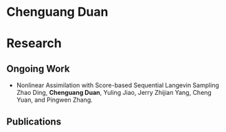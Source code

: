 # Chenguang Duan

# Research

## Ongoing Work

* Nonlinear Assimilation with Score-based Sequential Langevin Sampling
  Zhao Ding, **Chenguang Duan**, Yuling Jiao, Jerry Zhijian Yang, Cheng Yuan, and Pingwen Zhang.

## Publications
